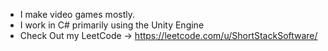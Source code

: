 - I make video games mostly.
- I work in C# primarily using the Unity Engine
- Check Out my LeetCode -> https://leetcode.com/u/ShortStackSoftware/
